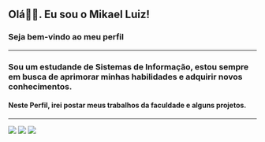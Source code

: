 ## Olá👋🏻. Eu sou o Mikael Luiz!
### Seja bem-vindo ao meu perfil
----
### Sou um estudande de Sistemas de Informação, estou sempre em busca de aprimorar minhas habilidades e adquirir novos conhecimentos. 

#### Neste Perfil, irei postar meus trabalhos da faculdade e alguns projetos.
----
<div> 
  <a href="https://www.instagram.com/mikael.luiz_/" target="_blank"><img src="https://img.shields.io/badge/-Instagram-%23E4405F?style=for-the-badge&logo=instagram&logoColor=white" target="_blank"></a>  
  <a href="https://www.linkedin.com/in/mikael-luiz-106389233/" target="_blank"><img src="https://img.shields.io/badge/-LinkedIn-%230077B5?style=for-the-badge&logo=linkedin&logoColor=white" target="_blank"></a> 
  <a href = "mailto:mikaelluizlima.f@gmail.com"><img src="https://img.shields.io/badge/-Gmail-%23333?style=for-the-badge&logo=gmail&logoColor=white" target="_blank"></a>
